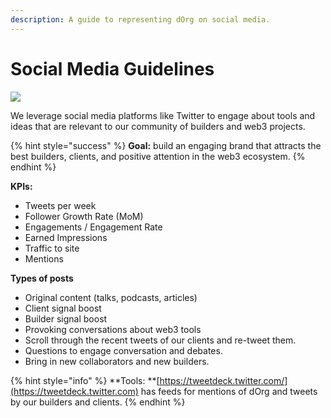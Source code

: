 ```yaml
---
description: A guide to representing dOrg on social media.
---
```


# Social Media Guidelines

![](https://media.giphy.com/media/Wsva5clCvbxcbFURFm/giphy.gif)

We leverage social media platforms like Twitter to engage about tools and ideas that are relevant to our community of builders and web3 projects.

{% hint style="success" %}
**Goal:** build an engaging brand that attracts the best builders, clients, and positive attention in the web3 ecosystem.
{% endhint %}

**KPIs:**

* Tweets per week
* Follower Growth Rate (MoM)
* Engagements / Engagement Rate
* Earned Impressions
* Traffic to site
* Mentions

**Types of posts**

* Original content (talks, podcasts, articles)
* Client signal boost
* Builder signal boost
* Provoking conversations about web3 tools
* Scroll through the recent tweets of our clients and re-tweet them.
* Questions to engage conversation and debates.
* Bring in new collaborators and new builders.

{% hint style="info" %}
**Tools:  **[https://tweetdeck.twitter.com/](https://tweetdeck.twitter.com) has feeds for mentions of dOrg and tweets by our builders and clients.
{% endhint %}
